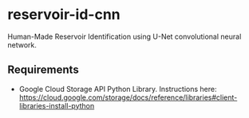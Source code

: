 # reservoir-id-cnn
Human-Made Reservoir Identification using U-Net convolutional neural network.


## Requirements
- Google Cloud Storage API Python Library. Instructions here: https://cloud.google.com/storage/docs/reference/libraries#client-libraries-install-python
